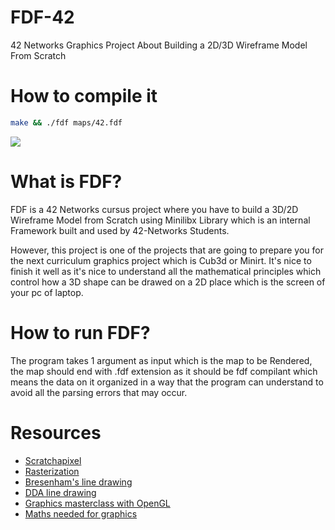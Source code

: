 # FDF-42
42 Networks Graphics Project About Building a 2D/3D Wireframe Model From Scratch

# How to compile it
```bash
make && ./fdf maps/42.fdf
```
![](https://github.com/hel-mefe/FDF-42/blob/master/visuals/howtomake.gif)

# What is FDF?

FDF is a 42 Networks cursus project where you have to build a 3D/2D Wireframe Model from Scratch using Minilibx Library which is an internal Framework built and used by 42-Networks Students.

However, this project is one of the projects that are going to prepare you for the next curriculum graphics project which is Cub3d or Minirt. It's nice to finish it well as it's nice to understand all the mathematical principles which control how a 3D shape can be drawed on a 2D place which is the screen of your pc of laptop.

# How to run FDF?

The program takes 1 argument as input which is the map to be Rendered, the map should end with .fdf extension as it should be fdf compilant which means the data on it organized in a way that the program can understand to avoid all the parsing errors that may occur.

# Resources

- [Scratchapixel](https://www.scratchapixel.com/)
- [Rasterization](https://en.wikipedia.org/wiki/Rasterisation)
- [Bresenham's line drawing](https://www.youtube.com/watch?v=RGB-wlatStc&t=445s)
- [DDA line drawing](https://www.youtube.com/watch?v=W5P8GlaEOSI)
- [Graphics masterclass with OpenGL](https://www.youtube.com/watch?v=W5P8GlaEOSI)
- [Maths needed for graphics](https://www.youtube.com/watch?v=6NB4Gn_BC_U&list=PLn3eTxaOtL2MfiIeGePe3tUGQ3Bi_IkXb)
